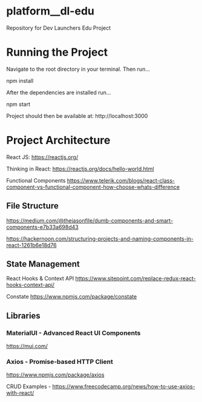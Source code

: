 # platform__dl-edu
Repository for Dev Launchers Edu Project

# Running the Project

Navigate to the root directory in your terminal. Then run...

npm install

After the dependencies are installed run...

npm start

Project should then be available at:
http://localhost:3000

# Project Architecture

React JS: https://reactjs.org/

Thinking in React: https://reactjs.org/docs/hello-world.html

Functional Components
https://www.telerik.com/blogs/react-class-component-vs-functional-component-how-choose-whats-difference

## File Structure

https://medium.com/@thejasonfile/dumb-components-and-smart-components-e7b33a698d43

https://hackernoon.com/structuring-projects-and-naming-components-in-react-1261b6e18d76

## State Management

React Hooks & Context API
https://www.sitepoint.com/replace-redux-react-hooks-context-api/

Constate
https://www.npmjs.com/package/constate
## Libraries

### MaterialUI - Advanced React UI Components

https://mui.com/

### Axios - Promise-based HTTP Client

https://www.npmjs.com/package/axios

CRUD Examples - https://www.freecodecamp.org/news/how-to-use-axios-with-react/